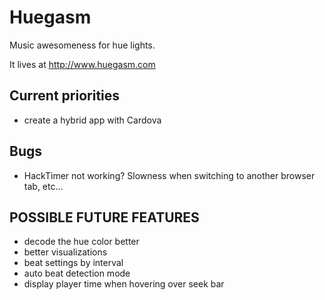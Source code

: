 # Huegasm

Music awesomeness for hue lights.

It lives at http://www.huegasm.com

## Current priorities
- create a hybrid app with Cardova

## Bugs
- HackTimer not working? Slowness when switching to another browser tab, etc...

## POSSIBLE FUTURE FEATURES
- decode the hue color better
- better visualizations
- beat settings by interval
- auto beat detection mode
- display player time when hovering over seek bar
